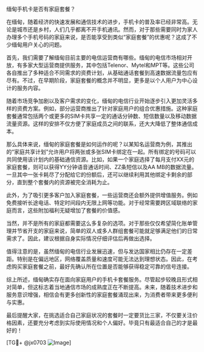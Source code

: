 缅甸手机卡是否有家庭套餐？

在缅甸，随着经济的快速发展和通信技术的进步，手机卡的普及率已经非常高。无论是城市还是乡村，人们几乎都离不开手机通讯。然而，对于那些需要同时为家人办理多个手机号码的家庭来说，是否能享受到类似“家庭套餐”的优惠呢？这成了不少缅甸用户关心的问题。

首先，我们需要了解缅甸目前主要的电信运营商有哪些。缅甸的电信市场相对开放，有多家大型运营商提供服务，其中包括Telenor、Mytel和MPT等。这些公司各自推出了多种适合不同需求的资费计划，从基础通话套餐到高速数据流量包应有尽有。不过，在早期阶段，家庭套餐的概念并不明显，更多是以个人用户为中心设计的服务内容。

随着市场竞争加剧以及客户需求的变化，缅甸的电信行业开始逐步引入更加灵活多样的资费方案。例如，部分运营商推出了针对家庭用户的组合优惠措施。这种家庭套餐通常包括两个或更多的SIM卡共享一定的通话分钟数、短信数量以及移动数据流量资源。这样的安排不仅方便了家庭成员之间的联系，还大大降低了整体通信成本。

那么具体来说，缅甸的家庭套餐是如何运作的呢？以某知名运营商为例，其推出的“家庭共享计划”允许用户将两张或多张SIM卡绑定在一起。所有绑定的号码可以共同使用该计划内的基础通信资源。比如，如果一个家庭选择了每月支付XX元的家庭套餐，则可以获得YY分钟语音通话时间、ZZ条短信以及AA MB的数据流量。一旦其中一张卡耗尽了分配给它的份额后，还可以继续利用其他绑定卡剩余的部分，直到整个套餐内的资源被完全消耗为止。

此外，为了吸引更多客户加入家庭套餐，一些运营商还会额外提供增值服务。例如免费接听长途电话、特定时间段内无限上网等功能。对于经常需要跨区域联络的家庭而言，这些附加福利无疑增加了套餐的价值感。

当然，并不是所有的家庭都需要这么多复杂的选项。对于那些仅仅希望简化账单管理并节省开支的家庭来说，简单的双人或多人群组套餐可能就足够满足他们的日常需求了。因此，建议根据自身实际情况仔细评估后再做出选择。

值得注意的是，虽然缅甸的电信行业发展迅速，但与发达国家相比仍存在一定差距。特别是在偏远地区，网络覆盖质量和速度可能无法达到理想状态。因此，在考虑购买家庭套餐之前，最好先确认所在位置是否能够获得稳定可靠的信号连接。

综上所述，缅甸确实存在面向家庭用户的手机卡套餐服务。尽管起步较晚且形式相对简单，但这标志着当地通信市场的成熟度正在不断提高。未来，随着技术进步和服务意识增强，相信会有更多创新性的家庭套餐涌现出来，为消费者带来更多便利与实惠。

最后提醒大家，在挑选适合自己家庭状况的套餐时一定要货比三家，不仅要关注价格因素，还要充分考虑到实际使用情况和个人偏好。毕竟只有最适合自己的才是最好的！

[TG💪+ @jx0703 ![Image](https://github.com/user-attachments/assets/dbca1d08-cadb-493c-b0ec-ad6f7a83f270)]